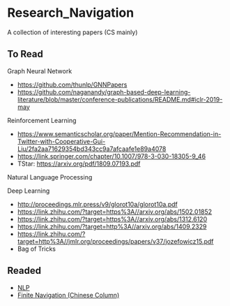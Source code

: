 # Research_Navigation

A collection of interesting papers (CS mainly) 

## To Read
Graph Neural Network
- https://github.com/thunlp/GNNPapers
- https://github.com/naganandy/graph-based-deep-learning-literature/blob/master/conference-publications/README.md#iclr-2019-may

Reinforcement Learning
- https://www.semanticscholar.org/paper/Mention-Recommendation-in-Twitter-with-Cooperative-Gui-Liu/2fa2aa71629354bd343cc9a7afcaafe1e89a4078
- https://link.springer.com/chapter/10.1007/978-3-030-18305-9_46
- TStar: https://arxiv.org/pdf/1809.07193.pdf

Natural Language Processing

Deep Learning
- http://proceedings.mlr.press/v9/glorot10a/glorot10a.pdf
- https://link.zhihu.com/?target=https%3A//arxiv.org/abs/1502.01852
- https://link.zhihu.com/?target=https%3A//arxiv.org/abs/1312.6120
- https://link.zhihu.com/?target=http%3A//arxiv.org/abs/1409.2329
- https://link.zhihu.com/?target=http%3A//jmlr.org/proceedings/papers/v37/jozefowicz15.pdf
- Bag of Tricks

## Readed
- [NLP](https://github.com/LFhase/Research_Navigation/blob/master/NLP.md)
- [Finite Navigation (Chinese Column)](https://zhuanlan.zhihu.com/finte-nav)

